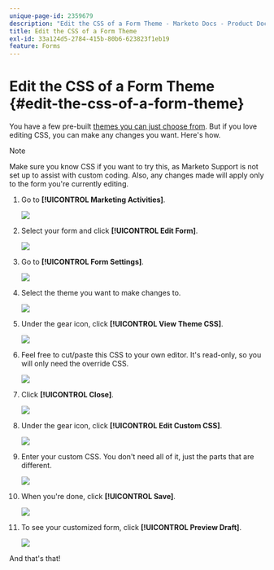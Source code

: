 ```yaml
---
unique-page-id: 2359679
description: "Edit the CSS of a Form Theme - Marketo Docs - Product Documentation"
title: Edit the CSS of a Form Theme
exl-id: 33a124d5-2784-415b-80b6-623823f1eb19
feature: Forms
---
```

# Edit the CSS of a Form Theme {#edit-the-css-of-a-form-theme}

You have a few pre-built [themes you can just choose from](/help/marketo/product-docs/demand-generation/forms/creating-a-form/select-a-form-theme.md). But if you love editing CSS, you can make any changes you want. Here's how.

>[!NOTE]
>
>Make sure you know CSS if you want to try this, as Marketo Support is not set up to assist with custom coding. Also, any changes made will apply only to the form you're currently editing.

1. Go to **[!UICONTROL Marketing Activities]**.

   ![](assets/login-marketing-activities-5.png)

1. Select your form and click **[!UICONTROL Edit Form]**.

   ![](assets/image2014-9-15-14-3a37-3a7.png)

1. Go to **[!UICONTROL Form Settings]**.

   ![](assets/image2014-9-15-14-3a37-3a42.png)

1. Select the theme you want to make changes to.

   ![](assets/image2014-9-15-14-3a37-3a54.png)

1. Under the gear icon, click **[!UICONTROL View Theme CSS]**.

   ![](assets/image2014-9-15-14-3a38-3a18.png)

1. Feel free to cut/paste this CSS to your own editor. It's read-only, so you will only need the override CSS.

   ![](assets/image2014-9-15-14-3a38-3a29.png)

1. Click **[!UICONTROL Close]**.

   ![](assets/image2014-9-15-14-3a38-3a46.png)

1. Under the gear icon, click **[!UICONTROL Edit Custom CSS]**.

   ![](assets/image2014-9-15-14-3a39-3a5.png)

1. Enter your custom CSS. You don't need all of it, just the parts that are different.

   ![](assets/image2014-9-15-14-3a39-3a21.png)

1. When you're done, click **[!UICONTROL Save]**.

   ![](assets/image2014-9-15-14-3a39-3a30.png)

1. To see your customized form, click **[!UICONTROL Preview Draft]**.

   ![](assets/image2014-9-15-14-3a39-3a50.png)

And that's that!
